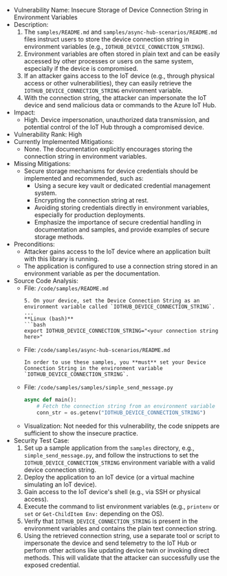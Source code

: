- Vulnerability Name: Insecure Storage of Device Connection String in Environment Variables
- Description:
    1. The `samples/README.md` and `samples/async-hub-scenarios/README.md` files instruct users to store the device connection string in environment variables (e.g., `IOTHUB_DEVICE_CONNECTION_STRING`).
    2. Environment variables are often stored in plain text and can be easily accessed by other processes or users on the same system, especially if the device is compromised.
    3. If an attacker gains access to the IoT device (e.g., through physical access or other vulnerabilities), they can easily retrieve the `IOTHUB_DEVICE_CONNECTION_STRING` environment variable.
    4. With the connection string, the attacker can impersonate the IoT device and send malicious data or commands to the Azure IoT Hub.
- Impact:
    - High. Device impersonation, unauthorized data transmission, and potential control of the IoT Hub through a compromised device.
- Vulnerability Rank: High
- Currently Implemented Mitigations:
    - None. The documentation explicitly encourages storing the connection string in environment variables.
- Missing Mitigations:
    - Secure storage mechanisms for device credentials should be implemented and recommended, such as:
        - Using a secure key vault or dedicated credential management system.
        - Encrypting the connection string at rest.
        - Avoiding storing credentials directly in environment variables, especially for production deployments.
        - Emphasize the importance of secure credential handling in documentation and samples, and provide examples of secure storage methods.
- Preconditions:
    - Attacker gains access to the IoT device where an application built with this library is running.
    - The application is configured to use a connection string stored in an environment variable as per the documentation.
- Source Code Analysis:
    - File: `/code/samples/README.md`
        ```
        5. On your device, set the Device Connection String as an environment variable called `IOTHUB_DEVICE_CONNECTION_STRING`.
        ...
        **Linux (bash)**
        ```bash
        export IOTHUB_DEVICE_CONNECTION_STRING="<your connection string here>"
        ```
    - File: `/code/samples/async-hub-scenarios/README.md`
        ```
        In order to use these samples, you **must** set your Device Connection String in the environment variable `IOTHUB_DEVICE_CONNECTION_STRING`.
        ```
    - File: `/code/samples/samples/simple_send_message.py`
        ```python
        async def main():
            # Fetch the connection string from an environment variable
            conn_str = os.getenv("IOTHUB_DEVICE_CONNECTION_STRING")
        ```
    - Visualization: Not needed for this vulnerability, the code snippets are sufficient to show the insecure practice.
- Security Test Case:
    1. Set up a sample application from the `samples` directory, e.g., `simple_send_message.py`, and follow the instructions to set the `IOTHUB_DEVICE_CONNECTION_STRING` environment variable with a valid device connection string.
    2. Deploy the application to an IoT device (or a virtual machine simulating an IoT device).
    3. Gain access to the IoT device's shell (e.g., via SSH or physical access).
    4. Execute the command to list environment variables (e.g., `printenv` or `set` or `Get-ChildItem Env:` depending on the OS).
    5. Verify that `IOTHUB_DEVICE_CONNECTION_STRING` is present in the environment variables and contains the plain text connection string.
    6. Using the retrieved connection string, use a separate tool or script to impersonate the device and send telemetry to the IoT Hub or perform other actions like updating device twin or invoking direct methods. This will validate that the attacker can successfully use the exposed credential.